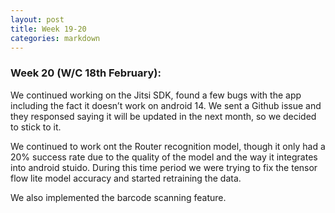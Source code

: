 ```yaml
---
layout: post
title: Week 19-20
categories: markdown
---
```


### Week 20 (W/C 18th February):

We continued working on the Jitsi SDK, found a few bugs with the app including the fact it doesn’t work on android 14. We sent a Github issue and they responsed saying it will be updated in the next month, so we decided to stick to it.

We continued to work ont the Router recognition model, though it only had a 20% success rate due to the quality of the model and the way it integrates into android stuido. During this time period we were trying to fix the tensor flow lite model accuracy and started retraining the data.

We also implemented the barcode scanning feature.